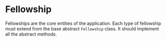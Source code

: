 # Fellowship

Fellowships are the core entities of the application. Each type of fellowship must
extend from the base abstract `Fellowship` class. It should implement all the abstract
methods.